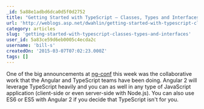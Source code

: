 ```yaml
---
_id: 5a88e1adbd6dca0d5f0d2752
title: "Getting Started with TypeScript – Classes, Types and Interfaces"
url: 'http://weblogs.asp.net/dwahlin/getting-started-with-typescript-classes-static-types-and-interfaces'
category: articles
slug: 'getting-started-with-typescript-classes-types-and-interfaces'
user_id: 5a83ce59d6eb0005c4ecda2c
username: 'bill-s'
createdOn: '2015-03-07T07:02:23.000Z'
tags: []
---
```


One of the big announcements at <a title="ng-conf" href="http://ng-conf.org/" target="_blank">ng-conf</a> this week was the collaborative work that the Angular and TypeScript teams have been doing. Angular 2 will leverage TypeScript heavily and you can as well in any type of JavaScript application (client-side or even server-side with Node.js). You can also use ES6 or ES5 with Angular 2 if you decide that TypeScript isn't for you.
